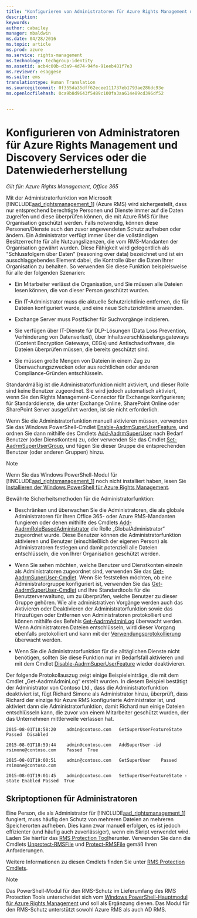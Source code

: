 ```yaml
---
title: "Konfigurieren von Administratoren für Azure Rights Management und Discovery Services oder die Datenwiederherstellung | Azure RMS"
description: 
keywords: 
author: cabailey
manager: mbaldwin
ms.date: 04/28/2016
ms.topic: article
ms.prod: azure
ms.service: rights-management
ms.technology: techgroup-identity
ms.assetid: acb4c00b-d3a9-4d74-94fe-91eeb481f7e3
ms.reviewer: esaggese
ms.suite: ems
translationtype: Human Translation
ms.sourcegitcommit: 0f355da35dff62ecee111737eb1793ae286dc93e
ms.openlocfilehash: 0ca9b8d9643f5489c100fa3aa614e89cd396df52


---
```


# Konfigurieren von Administratoren für Azure Rights Management und Discovery Services oder die Datenwiederherstellung

*Gilt für: Azure Rights Management, Office 365*

Mit der Administratorfunktion von Microsoft [!INCLUDE[aad_rightsmanagement_1](../includes/aad_rightsmanagement_1_md.md)] (Azure RMS) wird sichergestellt, dass nur entsprechend berechtigte Personen und Dienste immer auf die Daten zugreifen und diese überprüfen können, die mit Azure RMS für Ihre Organisation geschützt werden. Falls notwendig, können diese Personen/Dienste auch den zuvor angewendeten Schutz aufheben oder ändern. Ein Administrator verfügt immer über die vollständigen Besitzerrechte für alle Nutzungslizenzen, die vom RMS-Mandanten der Organisation gewährt wurden. Diese Fähigkeit wird gelegentlich als "Schlussfolgern über Daten" (reasoning over data) bezeichnet und ist ein ausschlaggebendes Element dabei, die Kontrolle über die Daten Ihrer Organisation zu behalten. So verwenden Sie diese Funktion beispielsweise für alle der folgenden Szenarien:

-   Ein Mitarbeiter verlässt die Organisation, und Sie müssen alle Dateien lesen können, die von dieser Person geschützt wurden.

-   Ein IT-Administrator muss die aktuelle Schutzrichtlinie entfernen, die für Dateien konfiguriert wurde, und eine neue Schutzrichtlinie anwenden.

-   Exchange Server muss Postfächer für Suchvorgänge indizieren.

-   Sie verfügen über IT-Dienste für DLP-Lösungen (Data Loss Prevention, Verhinderung von Datenverlust), über Inhaltsverschlüsselungsgateways (Content Encryption Gateways, CEGs) und Antischadsoftware, die Dateien überprüfen müssen, die bereits geschützt sind.

-   Sie müssen große Mengen von Dateien in einem Zug zu Überwachungszwecken oder aus rechtlichen oder anderen Compliance-Gründen entschlüsseln.

Standardmäßig ist die Administratorfunktion nicht aktiviert, und dieser Rolle sind keine Benutzer zugeordnet. Sie wird jedoch automatisch aktiviert, wenn Sie den Rights Management-Connector für Exchange konfigurieren; für Standarddienste, die unter Exchange Online, SharePoint Online oder SharePoint Server ausgeführt werden, ist sie nicht erforderlich.

Wenn Sie die Administratorfunktion manuell aktivieren müssen, verwenden Sie das Windows PowerShell-Cmdlet [Enable-AadrmSuperUserFeature](https://msdn.microsoft.com/library/azure/dn629400.aspx), und ordnen Sie dann mithilfe des Cmdlets [Add-AadrmSuperUser](https://msdn.microsoft.com/library/azure/dn629411.aspx) nach Bedarf Benutzer (oder Dienstkonten) zu, oder verwenden Sie das Cmdlet [Set-AadrmSuperUserGroup](https://msdn.microsoft.com/library/azure/mt653943.aspx), und fügen Sie dieser Gruppe die entsprechenden Benutzer (oder anderen Gruppen) hinzu. 

> [!NOTE]
> Wenn Sie das Windows PowerShell-Modul für [!INCLUDE[aad_rightsmanagement_1](../includes/aad_rightsmanagement_1_md.md)] noch nicht installiert haben, lesen Sie [Installieren der Windows PowerShell für Azure Rights Management](install-powershell.md).

Bewährte Sicherheitsmethoden für die Administratorfunktion:

-   Beschränken und überwachen Sie die Administratoren, die als globale Administratoren für Ihren Office 365- oder Azure RMS-Mandanten fungieren oder denen mithilfe des Cmdlets [Add-AadrmRoleBasedAdministrator](https://msdn.microsoft.com/library/azure/dn629417.aspx) die Rolle „GlobalAdministrator“ zugeordnet wurde. Diese Benutzer können die Administratorfunktion aktivieren und Benutzer (einschließlich der eigenen Person) als Administratoren festlegen und damit potenziell alle Dateien entschlüsseln, die von Ihrer Organisation geschützt werden.

-   Wenn Sie sehen möchten, welche Benutzer und Dienstkonten einzeln als Administratoren zugeordnet sind, verwenden Sie das [Get-AadrmSuperUser-Cmdlet](https://msdn.microsoft.com/library/azure/dn629408.aspx). Wenn Sie feststellen möchten, ob eine Administratorgruppe konfiguriert ist, verwenden Sie das [Get-AadrmSuperUser-Cmdlet](https://msdn.microsoft.com/library/azure/mt653942.aspx) und Ihre Standardtools für die Benutzerverwaltung, um zu überprüfen, welche Benutzer zu dieser Gruppe gehören. Wie alle administrativen Vorgänge werden auch das Aktivieren oder Deaktivieren der Administratorfunktion sowie das Hinzufügen oder Entfernen von Administratoren protokolliert und können mithilfe des Befehls [Get-AadrmAdminLog](https://msdn.microsoft.com/library/azure/dn629430.aspx) überwacht werden. Wenn Administratoren Dateien entschlüsseln, wird dieser Vorgang ebenfalls protokolliert und kann mit der [Verwendungsprotokollierung](log-analyze-usage.md) überwacht werden.

-   Wenn Sie die Administratorfunktion für die alltäglichen Dienste nicht benötigen, sollten Sie diese Funktion nur im Bedarfsfall aktivieren und mit dem Cmdlet [Disable-AadrmSuperUserFeature](https://msdn.microsoft.com/library/azure/dn629428.aspx) wieder deaktivieren.

Der folgende Protokollauszug zeigt einige Beispieleinträge, die mit dem Cmdlet „Get-AadrmAdminLog“ erstellt wurden. In diesem Beispiel bestätigt der Administrator von Contoso Ltd., dass die Administratorfunktion deaktiviert ist, fügt Richard Simone als Administrator hinzu, überprüft, dass Richard der einzige für Azure RMS konfigurierte Administrator ist, und aktiviert dann die Administratorfunktion, damit Richard nun einige Dateien entschlüsseln kann, die zuvor von einem Mitarbeiter geschützt wurden, der das Unternehmen mittlerweile verlassen hat.

`2015-08-01T18:58:20    admin@contoso.com   GetSuperUserFeatureState    Passed  Disabled`

`2015-08-01T18:59:44    admin@contoso.com   AddSuperUser -id rsimone@contoso.com    Passed  True`

`2015-08-01T19:00:51    admin@contoso.com   GetSuperUser    Passed  rsimone@contoso.com`

`2015-08-01T19:01:45    admin@contoso.com   SetSuperUserFeatureState -state Enabled Passed  True`

## Skriptoptionen für Administratoren
Eine Person, die als Administrator für [!INCLUDE[aad_rightsmanagement_1](../includes/aad_rightsmanagement_1_md.md)] fungiert, muss häufig den Schutz von mehreren Dateien an mehreren Speicherorten aufheben. Dies kann zwar manuell erfolgen, es ist jedoch effizienter (und häufig auch zuverlässiger), wenn ein Skript verwendet wird. Laden Sie hierfür das [RMS Protection Tool](http://www.microsoft.com/en-us/download/details.aspx?id=47256)herunter. Verwenden Sie dann die Cmdlets [Unprotect-RMSFile](https://msdn.microsoft.com/library/azure/mt433200.aspx) und [Protect-RMSFile](https://msdn.microsoft.com/library/azure/mt433201.aspx) gemäß Ihren Anforderungen.

Weitere Informationen zu diesen Cmdlets finden Sie unter [RMS Protection Cmdlets](https://msdn.microsoft.com/library/azure/mt433195.aspx).

> [!NOTE]
> Das PowerShell-Modul für den RMS-Schutz im Lieferumfang des RMS Protection Tools unterscheidet sich vom [Windows PowerShell-Hauptmodul für Azure Rights Management](administer-powershell.md) und soll als Ergänzung dienen. Das Modul für den RMS-Schutz unterstützt sowohl Azure RMS als auch AD RMS.





<!--HONumber=Jun16_HO4-->



